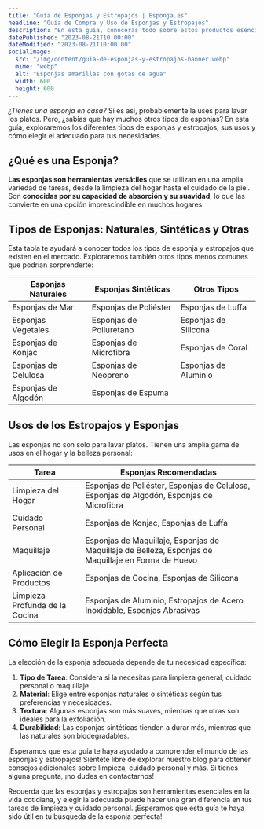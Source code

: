 ```yaml
---
title: "Guía de Esponjas y Estropajos | Esponja.es"
headline: "Guía de Compra y Uso de Esponjas y Estropajos"
description: "En esta guía, conoceras todo sobre estos productos esenciales para la limpieza y el cuidado personal. Desde esponjas naturales hasta estropajos sintéticos, aprenderás sobre los tipos  de esponja disponibles, sus usos, y cómo elegir el adecuado para tus necesidades."
datePublished: "2023-08-21T10:00:00"
dateModified: "2023-08-21T10:00:00"
socialImage:
  src: "/img/content/guia-de-esponjas-y-estropajos-banner.webp"
  mime: "webp"
  alt: "Esponjas amarillas con gotas de agua"
  width: 600
  height: 600
---
```


_¿Tienes una esponja en casa?_ Si es así, probablemente la uses para lavar los platos. Pero, ¿sabías que hay muchos otros tipos de esponjas? En esta guía, exploraremos los diferentes tipos de esponjas y estropajos, sus usos y cómo elegir el adecuado para tus necesidades.

## ¿Qué es una Esponja?

**Las esponjas son herramientas versátiles** que se utilizan en una amplia variedad de tareas, desde la limpieza del hogar hasta el cuidado de la piel. Son **conocidas por su capacidad de absorción y su suavidad**, lo que las convierte en una opción imprescindible en muchos hogares.

## Tipos de Esponjas: Naturales, Sintéticas y Otras

Esta tabla te ayudará a conocer todos los tipos de esponja y estropajos que existen en el mercado. Exploraremos también otros tipos menos comunes que podrían sorprenderte:

| Esponjas Naturales   | Esponjas Sintéticas     | Otros Tipos          |
| -------------------- | ----------------------- | -------------------- |
| Esponjas de Mar      | Esponjas de Poliéster   | Esponjas de Luffa    |
| Esponjas Vegetales   | Esponjas de Poliuretano | Esponjas de Silicona |
| Esponjas de Konjac   | Esponjas de Microfibra  | Esponjas de Coral    |
| Esponjas de Celulosa | Esponjas de Neopreno    | Esponjas de Aluminio |
| Esponjas de Algodón  | Esponjas de Espuma      |                      |

## Usos de los Estropajos y Esponjas

Las esponjas no son solo para lavar platos. Tienen una amplia gama de usos en el hogar y la belleza personal:

| Tarea                          | Esponjas Recomendadas                                                                               |
| ------------------------------ | --------------------------------------------------------------------------------------------------- |
| Limpieza del Hogar             | Esponjas de Poliéster, Esponjas de Celulosa, Esponjas de Algodón, Esponjas de Microfibra            |
| Cuidado Personal               | Esponjas de Konjac, Esponjas de Luffa                                                               |
| Maquillaje                     | Esponjas de Maquillaje, Esponjas de Maquillaje de Belleza, Esponjas de Maquillaje en Forma de Huevo |
| Aplicación de Productos        | Esponjas de Cocina, Esponjas de Silicona                                                            |
| Limpieza Profunda de la Cocina | Esponjas de Aluminio, Estropajos de Acero Inoxidable, Esponjas Abrasivas                            |

## Cómo Elegir la Esponja Perfecta

La elección de la esponja adecuada depende de tu necesidad específica:

1. **Tipo de Tarea**: Considera si la necesitas para limpieza general, cuidado personal o maquillaje.
2. **Material**: Elige entre esponjas naturales o sintéticas según tus preferencias y necesidades.
3. **Textura**: Algunas esponjas son más suaves, mientras que otras son ideales para la exfoliación.
4. **Durabilidad**: Las esponjas sintéticas tienden a durar más, mientras que las naturales son biodegradables.

¡Esperamos que esta guía te haya ayudado a comprender el mundo de las esponjas y estropajos! Siéntete libre de explorar nuestro blog para obtener consejos adicionales sobre limpieza, cuidado personal y más. Si tienes alguna pregunta, ¡no dudes en contactarnos!

Recuerda que las esponjas y estropajos son herramientas esenciales en la vida cotidiana, y elegir la adecuada puede hacer una gran diferencia en tus tareas de limpieza y cuidado personal. ¡Esperamos que esta guía te haya sido útil en tu búsqueda de la esponja perfecta!
